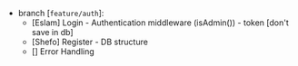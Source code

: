 - branch [`feature/auth`]:
  - [Eslam] Login - Authentication middleware (isAdmin()) - token [don't save in db]
  - [Shefo] Register - DB structure
  - [] Error Handling

